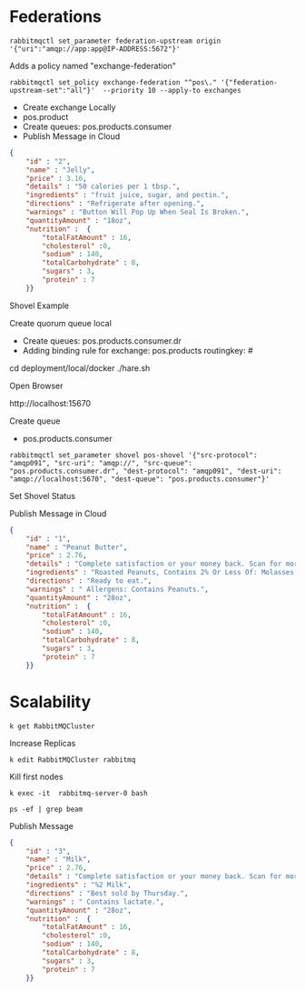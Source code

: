 # Federations

```shell
rabbitmqctl set_parameter federation-upstream origin '{"uri":"amqp://app:app@IP-ADDRESS:5672"}'
```


Adds a policy named "exchange-federation"

```shell
rabbitmqctl set_policy exchange-federation "^pos\." '{"federation-upstream-set":"all"}'  --priority 10 --apply-to exchanges
```

- Create exchange Locally
- pos.product
- Create queues: pos.products.consumer
- Publish Message in Cloud


```json
{ 
    "id" : "2", 
    "name" : "Jelly", 
    "price" : 3.16, 
    "details" : "50 calories per 1 tbsp.", 
    "ingredients" : "fruit juice, sugar, and pectin.", 
    "directions" : "Refrigerate after opening.", 
    "warnings" : "Button Will Pop Up When Seal Is Broken.", 
    "quantityAmount" : "18oz", 
    "nutrition" :  {
        "totalFatAmount" : 16,
        "cholesterol" :0,
        "sodium" : 140,
        "totalCarbohydrate" : 8,
        "sugars" : 3,
        "protein" : 7
    }}
```

Shovel Example

Create quorum queue local

- Create queues: pos.products.consumer.dr
- Adding binding rule for exchange: pos.products routingkey: #


cd deployment/local/docker
./hare.sh


Open Browser

http://localhost:15670


Create queue

- pos.products.consumer

```shell
rabbitmqctl set_parameter shovel pos-shovel '{"src-protocol": "amqp091", "src-uri": "amqp://", "src-queue": "pos.products.consumer.dr", "dest-protocol": "amqp091", "dest-uri": "amqp://localhost:5670", "dest-queue": "pos.products.consumer"}'
```

Set Shovel Status


Publish Message in Cloud


```json
{ 
    "id" : "1", 
    "name" : "Peanut Butter", 
    "price" : 2.76, 
    "details" : "Complete satisfaction or your money back. Scan for more food information.", 
    "ingredients" : "Roasted Peanuts, Contains 2% Or Less Of: Molasses, Fully Hydrogenated Vegetable Oils (Rapeseed And Soybean), Mono And Diglycerides, Salt.", 
    "directions" : "Ready to eat.", 
    "warnings" : " Allergens: Contains Peanuts.", 
    "quantityAmount" : "28oz", 
    "nutrition" :  {
        "totalFatAmount" : 16,
        "cholesterol" :0,
        "sodium" : 140,
        "totalCarbohydrate" : 8,
        "sugars" : 3,
        "protein" : 7
    }}
```

# Scalability


```shell
k get RabbitMQCluster
```

Increase Replicas

```shell
k edit RabbitMQCluster rabbitmq
```

Kill first nodes

```shell
k exec -it  rabbitmq-server-0 bash
```

```shell
ps -ef | grep beam
```


Publish Message


```json
{ 
    "id" : "3", 
    "name" : "Milk", 
    "price" : 2.76, 
    "details" : "Complete satisfaction or your money back. Scan for more food information.", 
    "ingredients" : "%2 Milk", 
    "directions" : "Best sold by Thursday.", 
    "warnings" : " Contains lactate.", 
    "quantityAmount" : "28oz", 
    "nutrition" :  {
        "totalFatAmount" : 16,
        "cholesterol" :0,
        "sodium" : 140,
        "totalCarbohydrate" : 8,
        "sugars" : 3,
        "protein" : 7
    }}
```